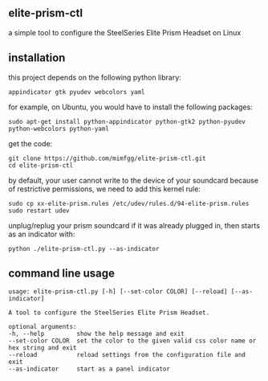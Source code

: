
elite-prism-ctl
--------

a simple tool to configure the SteelSeries Elite Prism Headset on Linux

installation
--------

this project depends on the following python library:

    appindicator gtk pyudev webcolors yaml

for example, on Ubuntu, you would have to install the following packages:

    sudo apt-get install python-appindicator python-gtk2 python-pyudev python-webcolors python-yaml

get the code:

    git clone https://github.com/mimfgg/elite-prism-ctl.git
    cd elite-prism-ctl

by default, your user cannot write to the device of your soundcard because of restrictive permissions, we need to add this kernel rule:

    sudo cp xx-elite-prism.rules /etc/udev/rules.d/94-elite-prism.rules
    sudo restart udev

unplug/replug your prism soundcard if it was already plugged in, then starts as an indicator with:

    python ./elite-prism-ctl.py --as-indicator

command line usage
--------

    usage: elite-prism-ctl.py [-h] [--set-color COLOR] [--reload] [--as-indicator]

    A tool to configure the SteelSeries Elite Prism Headset.

    optional arguments:
    -h, --help         show the help message and exit
    --set-color COLOR  set the color to the given valid css color name or hex string and exit
    --reload           reload settings from the configuration file and exit
    --as-indicator     start as a panel indicator
